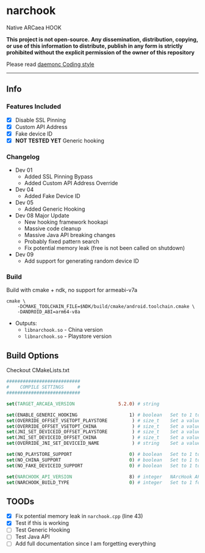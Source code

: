 # narchook

Native ARCaea HOOK

**This project is __not__ open-source.**
**Any dissemination, distribution, copying, or use of this information to distribute, publish in any form is strictly prohibited without the explicit permission of the owner of this repository**

Please read [daemonc Coding style](daemonc.MD)

---

## Info

### Features Included

- [x] Disable SSL Pinning
- [x] Custom API Address
- [x] Fake device ID
- [x] **NOT TESTED YET** Generic hooking

### Changelog

- Dev 01
    - Added SSL Pinning Bypass
    - Added Custom API Address Override
- Dev 04
    - Added Fake Device ID
- Dev 05
    - Added Generic Hooking
- Dev 08 Major Update
    - New hooking framework hookapi
    - Massive code cleanup
    - Massive Java API breaking changes
    - Probably fixed pattern search
    - Fix potential memory leak (free is not been called on shutdown)
- Dev 09
    - Add support for generating random device ID 

### Build

Build with cmake + ndk, no support for armeabi-v7a

```shell
cmake \
    -DCMAKE_TOOLCHAIN_FILE=$NDK/build/cmake/android.toolchain.cmake \
    -DANDROID_ABI=arm64-v8a
```

- Outputs:
  + `libnarchook.so` - China version
  + `libnarchook.so` - Playstore version

## Build Options
Checkout CMakeLists.txt
```cmake
###########################
#    COMPILE SETTINGS     #
###########################

set(TARGET_ARCAEA_VERSION                5.2.0) # string

set(ENABLE_GENERIC_HOOKING                   1) # boolean   Set to 1 to enable generic hooking
set(OVERRIDE_OFFSET_VSETOPT_PLAYSTORE         ) # size_t    Set a value to override Playstore version default 'CURL_vsetopt' offset
set(OVERRIDE_OFFSET_VSETOPT_CHINA             ) # size_t    Set a value to override China version default 'CURL_vsetopt' offset
set(JNI_SET_DEVICEID_OFFSET_PLAYSTORE         ) # size_t    Set a value to use offset instead of symbol name for 'setDeviceId' hook
set(JNI_SET_DEVICEID_OFFSET_CHINA             ) # size_t    Set a value to use offset instead of symbol name for 'setDeviceId' hook
set(OVERRIDE_JNI_SET_DEVICEID_NAME            ) # string    Set a value to override 'setDeviceId' symbol name

set(NO_PLAYSTORE_SUPPORT                     0) # boolean   Set to 1 to disable Playstore version support
set(NO_CHINA_SUPPORT                         0) # boolean   Set to 1 to disable China version support
set(NO_FAKE_DEVICEID_SUPPORT                 0) # boolean   Set to 1 to disable fake device id support

set(NARCHOOK_API_VERSION                     8) # integer   NArcHook API version
set(NARCHOOK_BUILD_TYPE                      0) # integer   Set to 1 for release builds
```

## TOODs

- [x] Fix potential memory leak in `narchook.cpp` (line 43)
- [x] Test if this is working
- [ ] Test Generic Hooking
- [ ] Test Java API
- [ ] Add full documentation since I am forgetting everything